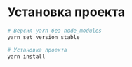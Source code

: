 # Установка проекта
```bash
# Версия yarn без node_modules
yarn set version stable

# Установка проекта
yarn install
```